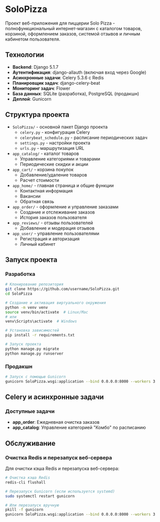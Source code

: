 # SoloPizza

Проект веб-приложения для пиццерии Solo Pizza - полнофункциональный интернет-магазин с каталогом товаров, корзиной, оформлением заказов, системой отзывов и личным кабинетом пользователя.

## Технологии

- **Backend**: Django 5.1.7
- **Аутентификация**: django-allauth (включая вход через Google)
- **Асинхронные задачи**: Celery 5.3.6 с Redis
- **Планировщик задач**: django-celery-beat
- **Мониторинг задач**: Flower
- **База данных**: SQLite (разработка), PostgreSQL (продакшн)
- **Деплой**: Gunicorn

## Структура проекта

- `SoloPizza/` - основной пакет Django проекта
  - `celery.py` - конфигурация Celery
  - `celerybeat_schedule.py` - расписание периодических задач
  - `settings.py` - настройки проекта
  - `urls.py` - маршрутизация URL
- `app_catalog/` - каталог товаров
  - Управление категориями и товарами
  - Периодические скидки и акции
- `app_cart/` - корзина покупок
  - Добавление/удаление товаров
  - Расчет стоимости
- `app_home/` - главная страница и общие функции
  - Контактная информация
  - Вакансии
  - Обратная связь
- `app_order/` - оформление и управление заказами
  - Создание и отслеживание заказов
  - История заказов пользователя
- `app_reviews/` - отзывы пользователей
  - Добавление и модерация отзывов
- `app_user/` - управление пользователями
  - Регистрация и авторизация
  - Личный кабинет

## Запуск проекта

### Разработка

```bash
# Клонирование репозитория
git clone https://github.com/username/SoloPizza.git
cd SoloPizza

# Создание и активация виртуального окружения
python -m venv venv
source venv/bin/activate  # Linux/Mac
# или
venv\Scripts\activate  # Windows

# Установка зависимостей
pip install -r requirements.txt

# Запуск проекта
python manage.py migrate
python manage.py runserver
```

### Продакшн

```bash
# Запуск с помощью Gunicorn
gunicorn SoloPizza.wsgi:application --bind 0.0.0.0:8000 --workers 3
```

## Celery и асинхронные задачи

### Доступные задачи

- **app_order**: Ежедневная очистка заказов
- **app_catalog**: Управление категорией "Комбо" по расписанию


## Обслуживание

### Очистка Redis и перезапуск веб-сервера

Для очистки кэша Redis и перезапуска веб-сервера:

```bash
# Очистка кэша Redis
redis-cli flushall

# Перезапуск Gunicorn (если используется systemd)
sudo systemctl restart gunicorn

# Или перезапуск вручную
pkill -f gunicorn
gunicorn SoloPizza.wsgi:application --bind 0.0.0.0:8000 --workers 3
```
